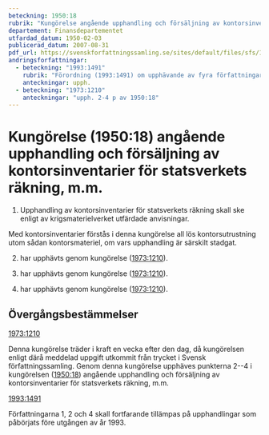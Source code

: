 ```yaml
---
beteckning: 1950:18
rubrik: "Kungörelse angående upphandling och försäljning av kontorsinventarier för statsverkets räkning, m.m."
departement: Finansdepartementet
utfardad_datum: 1950-02-03
publicerad_datum: 2007-08-31
pdf_url: https://svenskforfattningssamling.se/sites/default/files/sfs/1950-02/SFS1950-18.pdf
andringsforfattningar:
  - beteckning: "1993:1491"
    rubrik: "Förordning (1993:1491) om upphävande av fyra författningar som gäller upphandling"
    anteckningar: upph.
  - beteckning: "1973:1210"
    anteckningar: "upph. 2-4 p av 1950:18"
---
```


# Kungörelse (1950:18) angående upphandling och försäljning av kontorsinventarier för statsverkets räkning, m.m.

1. Upphandling av kontorsinventarier för statsverkets räkning skall ske enligt av krigsmaterielverket utfärdade anvisningar.

Med kontorsinventarier förstås i denna kungörelse all lös kontorsutrustning utom sådan kontorsmateriel, om vars upphandling är särskilt stadgat.

2. har upphävts genom kungörelse ([1973:1210](https://selex.se/eli/sfs/1973/1210)).

3. har upphävts genom kungörelse ([1973:1210](https://selex.se/eli/sfs/1973/1210)).

4. har upphävts genom kungörelse ([1973:1210](https://selex.se/eli/sfs/1973/1210)).

## Övergångsbestämmelser

[1973:1210](https://selex.se/eli/sfs/1973/1210)

Denna kungörelse träder i kraft en vecka efter den dag, då kungörelsen enligt därå meddelad uppgift utkommit från trycket i Svensk författningssamling. Genom denna kungörelse upphäves punkterna 2--4 i kungörelsen ([1950:18](https://selex.se/eli/sfs/1950/18)) angående upphandling och försäljning av kontorsinventarier för statsverkets räkning, m.m.

[1993:1491](https://selex.se/eli/sfs/1993/1491)

Författningarna 1, 2 och 4 skall fortfarande tillämpas på upphandlingar som påbörjats före utgången av år 1993.